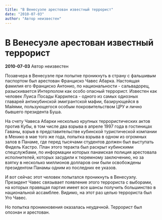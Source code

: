 ```yaml
---
title: "В Венесуэле арестован известный террорист"
date: "2010-07-03"
author: "Автор неизвестен"
---
```


# В Венесуэле арестован известный террорист

**2010-07-03** Автор неизвестен

Позавчера в Венесуэле при попытке проникнуть в страну с фальшивым паспортом был арестован Франциско Чавес Абарка. Настоящая фамилия его Франциско Антонио, по национальности - сальвадорец, разыскивается Интерполом как особо опасный террорист. Известен как человек Луиса Посады Каррилеса - одного из самых одиозных главарей антикубинской эмигрантской мафии, базирующейся в Майями, пользующегося особым покровительством ЦРУ и лично бывшего президента Буша.

На счету Чавеса Абарки несколько крупных террористических актов против Кубы, в том числе два взрыва в апреле 1997 года в гостиницах Гаваны, взрыв в представительстве кубинской туристической компании в Мехико в мае того же года, попытка взрыва в одном из огромных залов в Панаме, где перед тысячами студентов должен был выступать Фидель Кастро. План этого теракта был раскрыт кубинскими спецслужбами, по информации которых панамская полиция арестовала исполнителей, которых засудили к тюремному заключению, но за взятку в несколько миллионов долларов они были освобождены президентом Панамы одним из последних ее указов.

И вот сейчас этот человек попытался проникнуть в Венесуэлу. Президент Чавес связывает появление этого террориста с выборами, на которых правящая партия имеет все шансы получить большинство в национальной ассамблее. Видимо, на этот раз целью террориста был Уго Чавес.

Но попытка проникновения оказалась неудачной. Террорист был опознан и арестован.